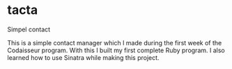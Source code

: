 # tacta

Simpel contact 

This is a simple contact manager which I made during the first week of the Codaisseur program. With this I built my first complete Ruby program. I also learned how to use Sinatra while making this project. 
